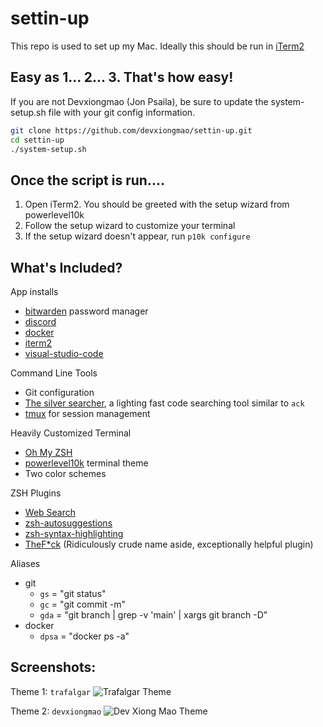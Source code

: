 # settin-up

 This repo is used to set up my Mac. Ideally this should be run in [iTerm2](https://iterm2.com/downloads.html)

## Easy as 1... 2... 3. That's how easy!

If you are not Devxiongmao (Jon Psaila), be sure to update the system-setup.sh file with your git config information.

```sh
git clone https://github.com/devxiongmao/settin-up.git
cd settin-up
./system-setup.sh
```

## Once the script is run....
1. Open iTerm2. You should be greeted with the setup wizard from powerlevel10k
2. Follow the setup wizard to customize your terminal
3. If the setup wizard doesn't appear, run `p10k configure`

## What's Included?

App installs
- [bitwarden](https://bitwarden.com/) password manager
- [discord](https://discord.com/)
- [docker](https://www.docker.com/)
- [iterm2](https://iterm2.com/downloads.html)
- [visual-studio-code](https://code.visualstudio.com/)

Command Line Tools
- Git configuration
- [The silver searcher](https://github.com/ggreer/the_silver_searcher),  a lighting fast code searching tool similar to `ack`
- [tmux](https://thoughtbot.com/blog/a-tmux-crash-course) for session management

Heavily Customized Terminal
- [Oh My ZSH](https://ohmyz.sh/)
- [powerlevel10k](https://github.com/romkatv/powerlevel10k) terminal theme
- Two color schemes

ZSH Plugins
- [Web Search](https://github.com/ohmyzsh/ohmyzsh/blob/master/plugins/web-search/README.md)
- [zsh-autosuggestions](https://github.com/zsh-users/zsh-autosuggestions)
- [zsh-syntax-highlighting](https://github.com/zsh-users/zsh-syntax-highlighting.git)
- [TheF*ck](https://github.com/nvbn/thefuck) (Ridiculously crude name aside, exceptionally helpful plugin)

Aliases
* git
  * `gs` = "git status"
  * `gc` = "git commit -m"
  * `gda` = "git branch | grep -v 'main' | xargs git branch -D"
* docker
  * `dpsa` = "docker ps -a"

## Screenshots:

Theme 1: `trafalgar`
![Trafalgar Theme](config/itermcolours/trafalgar.png)

Theme 2: `devxiongmao`
![Dev Xiong Mao Theme](config/itermcolours/devxiongmao.png)
